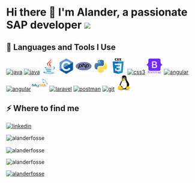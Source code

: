 <h1>Hi there 👋 I'm Alander, a passionate SAP developer <img src="https://i.imgur.com/ATEHSYp.gif" width="30px"/></h1>
<h2>🚀 Languages and Tools I Use</h2>
<a target="_blank" href="https://files.brandlogos.net/svg/6pHg9QdYGc/SAP-Oxw8H2GYQ_brandlogos.net.svg" style="display: inline-block;"><img src="https://files.brandlogos.net/svg/6pHg9QdYGc/SAP-Oxw8H2GYQ_brandlogos.net.svg" alt="java" width="42" height="42" /></a>
<a target="_blank" href="https://files.brandlogos.net/svg/PjKl3aKXeF/visual-studio-code-logo-QsoXWVfe_brandlogos.net.svg" style="display: inline-block;"><img src="https://files.brandlogos.net/svg/PjKl3aKXeF/visual-studio-code-logo-QsoXWVfe_brandlogos.net.svg" alt="java" width="42" height="42" /></a>
<a target="_blank" href="https://raw.githubusercontent.com/devicons/devicon/master/icons/java/java-original.svg" style="display: inline-block;"><img src="https://raw.githubusercontent.com/devicons/devicon/master/icons/java/java-original.svg" alt="java" width="42" height="42" /></a>
<a target="_blank" href="https://raw.githubusercontent.com/devicons/devicon/master/icons/c/c-original.svg" style="display: inline-block;"><img src="https://raw.githubusercontent.com/devicons/devicon/master/icons/c/c-original.svg" alt="c" width="42" height="42" /></a>
<a target="_blank" href="https://raw.githubusercontent.com/devicons/devicon/master/icons/php/php-original.svg" style="display: inline-block;"><img src="https://raw.githubusercontent.com/devicons/devicon/master/icons/php/php-original.svg" alt="php" width="42" height="42" /></a>
<a target="_blank" href="https://raw.githubusercontent.com/devicons/devicon/master/icons/python/python-original.svg" style="display: inline-block;"><img src="https://raw.githubusercontent.com/devicons/devicon/master/icons/python/python-original.svg" alt="python" width="42" height="42" /></a>
<a target="_blank" href="https://raw.githubusercontent.com/devicons/devicon/master/icons/css3/css3-original-wordmark.svg" style="display: inline-block;"><img src="https://raw.githubusercontent.com/devicons/devicon/master/icons/css3/css3-original-wordmark.svg" alt="css3" width="42" height="42" /></a>
<a target="_blank" href="https://logowiki.net/uploads/logo/j/javascript-1.svg" style="display: inline-block;"><img src="https://logowiki.net/uploads/logo/j/javascript-1.svg" alt="css3" width="42" height="42" /></a>
<a target="_blank" href="https://raw.githubusercontent.com/devicons/devicon/master/icons/bootstrap/bootstrap-plain-wordmark.svg" style="display: inline-block;"><img src="https://raw.githubusercontent.com/devicons/devicon/master/icons/bootstrap/bootstrap-plain-wordmark.svg" alt="bootstrap" width="42" height="42" /></a>
<a target="_blank" href="https://angular.io/assets/images/logos/angular/angular.svg" style="display: inline-block;"><img src="https://angular.io/assets/images/logos/angular/angular.svg" alt="angular" width="42" height="42" /></a>
<a target="_blank" href="https://upload.wikimedia.org/wikipedia/commons/thumb/9/91/Octicons-mark-github.svg/600px-Octicons-mark-github.svg.png?20180806170715" style="display: inline-block;"><img src="https://upload.wikimedia.org/wikipedia/commons/thumb/9/91/Octicons-mark-github.svg/600px-Octicons-mark-github.svg.png?20180806170715" alt="angular" width="42" height="42" /></a>
<a target="_blank" href="https://raw.githubusercontent.com/devicons/devicon/master/icons/mysql/mysql-original-wordmark.svg" style="display: inline-block;"><img src="https://raw.githubusercontent.com/devicons/devicon/master/icons/mysql/mysql-original-wordmark.svg" alt="mysql" width="42" height="42" /></a>
<a target="_blank" href="https://raw.githubusercontent.com/devicons/devicon/master/icons/laravel/laravel-plain-wordmark.svg" style="display: inline-block;"><img src="https://upload.wikimedia.org/wikipedia/commons/9/9a/Laravel.svg" alt="laravel" width="42" height="42" /></a>
<a target="_blank" href="https://www.vectorlogo.zone/logos/getpostman/getpostman-icon.svg" style="display: inline-block;"><img src="https://www.vectorlogo.zone/logos/getpostman/getpostman-icon.svg" alt="postman" width="42" height="42" /></a>
<a target="_blank" href="https://www.vectorlogo.zone/logos/git-scm/git-scm-icon.svg" style="display: inline-block;"><img src="https://www.vectorlogo.zone/logos/git-scm/git-scm-icon.svg" alt="git" width="42" height="42" /></a>
<a target="_blank" href="https://raw.githubusercontent.com/devicons/devicon/master/icons/linux/linux-original.svg" style="display: inline-block;"><img src="https://raw.githubusercontent.com/devicons/devicon/master/icons/linux/linux-original.svg" alt="linux" width="42" height="42" /></a></p>
<h2>⚡️ Where to find me</h2>
<p><a target="_blank" href="https://www.linkedin.com/in/alander-fosse/" style="display: inline-block;"><img src="https://img.shields.io/badge/linkedin-logo?style=for-the-badge&logo=linkedin&logoColor=white&color=%230a77b6" alt="linkedin" /></a></p>
<p><img align="center" src="https://github-readme-stats.vercel.app/api?username=alanderfosse&show_icons=true&locale=en" alt="alanderfosse" /></p>
<p><img align="center" src="https://github-readme-streak-stats.herokuapp.com/?user=alanderfosse&" alt="alanderfosse" /></p>
<p><img src="https://github-readme-stats.vercel.app/api/top-langs?username=alanderfosse&show_icons=true&locale=en&layout=compact" alt="alanderfosse" /></p>
<p><a href="https://github.com/ryo-ma/github-profile-trophy"><img src="https://github-profile-trophy.vercel.app/?username=alanderfosse" alt="alanderfosse" /></a></p>
